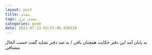 ```yaml
---
layout: post
title: سعدی
tags: سعدی غزل
categories: poem
date: 2022-07-23 03:57:06.936530
---
```


به پایان آمد این دفتر حکایت همچنان باقی / به صد دفتر نشاید گفت حسب الحال مشتاقی